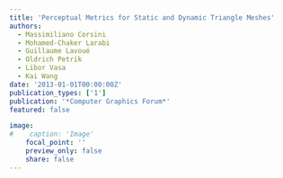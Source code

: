 ```yaml
---
title: 'Perceptual Metrics for Static and Dynamic Triangle Meshes'
authors:
  - Massimiliano Corsini
  - Mohamed-Chaker Larabi
  - Guillaume Lavoué
  - Oldrich Petrik
  - Libor Vasa
  - Kai Wang
date: '2013-01-01T00:00:00Z'
publication_types: ['1']
publication: '*Computer Graphics Forum*'
featured: false

image:
#    caption: 'Image'
    focal_point: ''
    preview_only: false
    share: false
---
```

